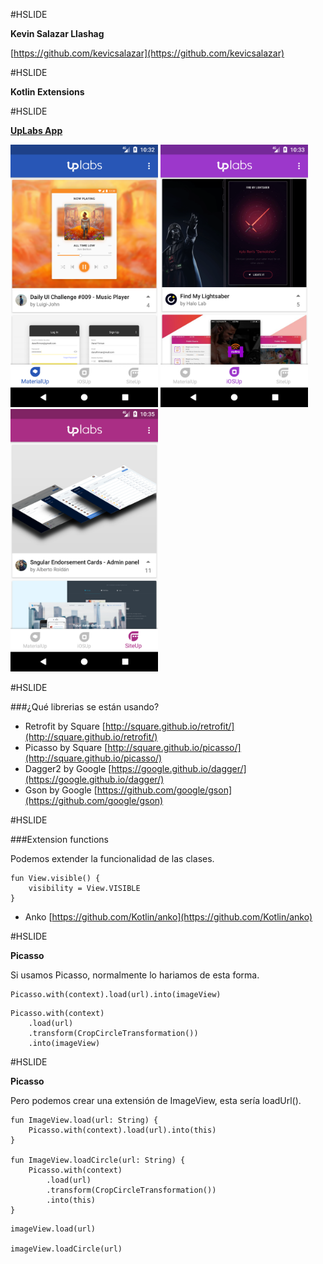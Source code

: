 #HSLIDE

**Kevin Salazar Llashag**

[https://github.com/kevicsalazar](https://github.com/kevicsalazar)

#HSLIDE

<strong>Kotlin Extensions</strong>

#HSLIDE

[**UpLabs App**](https://www.uplabs.com)

<img src="./art/screenshot1.png" height="420" />
<img src="./art/screenshot2.png" height="420" />
<img src="./art/screenshot3.png" height="420" />

#HSLIDE

###¿Qué librerias se están usando?

* Retrofit by Square [http://square.github.io/retrofit/](http://square.github.io/retrofit/)
* Picasso by Square [http://square.github.io/picasso/](http://square.github.io/picasso/)
* Dagger2 by Google [https://google.github.io/dagger/](https://google.github.io/dagger/)
* Gson by Google [https://github.com/google/gson](https://github.com/google/gson)

#HSLIDE

###Extension functions

Podemos extender la funcionalidad de las clases.

```
fun View.visible() {
    visibility = View.VISIBLE
}
```

* Anko [https://github.com/Kotlin/anko](https://github.com/Kotlin/anko)

#HSLIDE

**Picasso**

Si usamos Picasso, normalmente lo hariamos de esta forma.

```
Picasso.with(context).load(url).into(imageView)
```

```
Picasso.with(context)
    .load(url)
    .transform(CropCircleTransformation())
    .into(imageView)
```

#HSLIDE

**Picasso**

Pero podemos crear una extensión de ImageView, esta sería loadUrl().

```
fun ImageView.load(url: String) {
    Picasso.with(context).load(url).into(this)
}

fun ImageView.loadCircle(url: String) {
    Picasso.with(context)
        .load(url)
        .transform(CropCircleTransformation())
        .into(this)
}
```

```
imageView.load(url)

imageView.loadCircle(url)
```